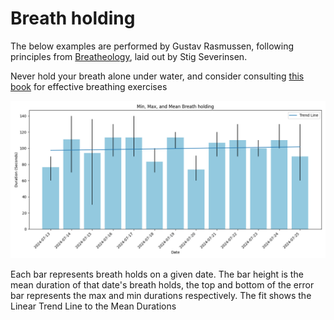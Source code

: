 # Breath holding

The below examples are performed by Gustav Rasmussen,
following principles from [Breatheology](https://www.breatheology.com/),
laid out by Stig Severinsen.

Never hold your breath alone under water,
and consider consulting
[this book](https://books.google.dk/books/about/Breatheology.html?id=q3OJZwEACAAJ&source=kp_book_description&redir_esc=y)
for effective breathing exercises 

![2024-07-25](../img/breathholding/2024-07-25.png)

Each bar represents breath holds on a given date.
The bar height is the mean duration of that date's breath holds,
the top and bottom of the error bar represents the max and min durations respectively.
The fit shows the Linear Trend Line to the Mean Durations
